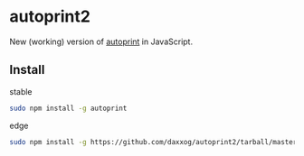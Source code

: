 autoprint2
====================

New (working) version of [autoprint](https://github.com/daxxog/autoprint) in JavaScript.

Install
-------
stable
```bash
sudo npm install -g autoprint
```
edge
```bash
sudo npm install -g https://github.com/daxxog/autoprint2/tarball/master
```
